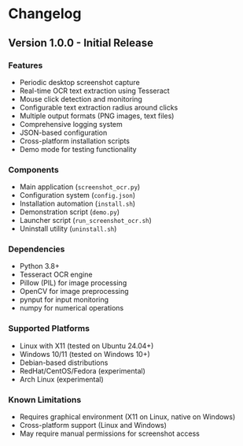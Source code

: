 # Changelog

## Version 1.0.0 - Initial Release

### Features
- Periodic desktop screenshot capture
- Real-time OCR text extraction using Tesseract
- Mouse click detection and monitoring
- Configurable text extraction radius around clicks
- Multiple output formats (PNG images, text files)
- Comprehensive logging system
- JSON-based configuration
- Cross-platform installation scripts
- Demo mode for testing functionality

### Components
- Main application (`screenshot_ocr.py`)
- Configuration system (`config.json`)
- Installation automation (`install.sh`)
- Demonstration script (`demo.py`)
- Launcher script (`run_screenshot_ocr.sh`)
- Uninstall utility (`uninstall.sh`)

### Dependencies
- Python 3.8+
- Tesseract OCR engine
- Pillow (PIL) for image processing
- OpenCV for image preprocessing
- pynput for input monitoring
- numpy for numerical operations

### Supported Platforms
- Linux with X11 (tested on Ubuntu 24.04+)
- Windows 10/11 (tested on Windows 10+)
- Debian-based distributions
- RedHat/CentOS/Fedora (experimental)
- Arch Linux (experimental)

### Known Limitations
- Requires graphical environment (X11 on Linux, native on Windows)
- Cross-platform support (Linux and Windows)
- May require manual permissions for screenshot access
